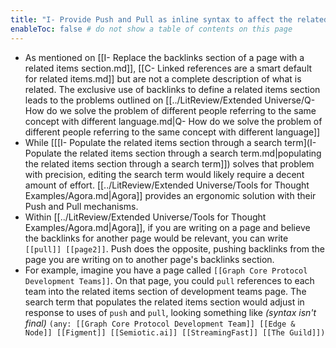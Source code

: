 ```yaml
---
title: "I- Provide Push and Pull as inline syntax to affect the related items section for a page"
enableToc: false # do not show a table of contents on this page
---
```


- As mentioned on [[I- Replace the backlinks section of a page with a related items section.md]], [[C- Linked references are a smart default for related items.md]] but are not a complete description of what is related. The exclusive use of backlinks to define a related items section leads to the problems outlined on [[../LitReview/Extended Universe/Q- How do we solve the problem of different people referring to the same concept with different language.md|Q- How do we solve the problem of different people referring to the same concept with different language]]
- While [[[I- Populate the related items section through a search term](I- Populate the related items section through a search term.md|populating the related items section through a search term]]) solves that problem with precision, editing the search term would likely require a decent amount of effort. [[../LitReview/Extended Universe/Tools for Thought Examples/Agora.md|Agora]] provides an ergonomic solution with their Push and Pull mechanisms.
- Within [[../LitReview/Extended Universe/Tools for Thought Examples/Agora.md|Agora]], if you are writing on a page and believe the backlinks for another page would be relevant, you can write `[[pull]] [[page2]]`. Push does the opposite, pushing backlinks from the page you are writing on to another page's backlinks section.
- For example, imagine you have a page called `[[Graph Core Protocol Development Teams]]`. On that page, you could `pull` references to each team into the related items section of development teams page. The search term that populates the related items section would adjust in response to uses of `push` and `pull`, looking something like *(syntax isn't final)* `(any: [[Graph Core Protocol Development Team]] [[Edge & Node]] [[Figment]] [[Semiotic.ai]] [[StreamingFast]] [[The Guild]])`
